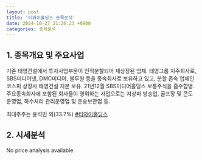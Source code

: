 ```yaml
---
layout: post
title: '티와이홀딩스 종목분석'
date: 2024-10-27 21:20:23 +0900
categories: 종목분석
---
```


## 1. 종목개요 및 주요사업

기존 태영건설에서 투자사업부문이 인적분할되어 재상장된 업체. 태영그룹 지주회사로, SBS미디어넷, DMC미디어, 블루원 등을 종속회사로 보유하고 있고, 분할 존속 업체인 코스피 상장사 태영건설 지분 보유. 21년12월 SBS미디어홀딩스 보통주식을 흡수합병. 주요종속회사에 포함된 회사들이 영위하는 사업으로는 지상파 방송업, 골프장 및 콘도 운영업, 하수처리 관리운영업 및 운송보관업 등.

최대주주는 윤석민 외(33.7%)
[#티와이홀딩스](#)

## 2. 시세분석

No price analysis available
